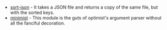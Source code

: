 - [sort-json](https://github.com/kesla/sort-json) - It takes a JSON file and returns a copy of the same file, but with the sorted keys.
- [minimist](https://github.com/substack/minimist) - This module is the guts of optimist's argument parser without all the fanciful decoration.
